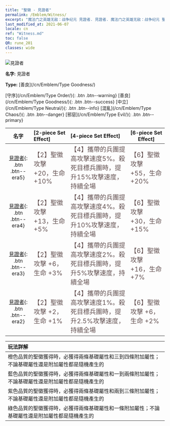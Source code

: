 ```yaml
---
title: "聖徽 - 見證者"
permalink: /Emblem/Witness/
excerpt: "魔法门之英雄无敌：战争纪元 見證者. 見證者. 魔法门之英雄无敌：战争纪元 聖徽 見證者. 魔法门之英雄无敌：战争纪元 善良 見證者"
last_modified_at: 2021-06-07
locale: cn
ref: "Witness.md"
toc: false
QR: rune_201
classes: wide
---
```


  ![見證者](/images/r/rune_icon_201.png)

 **名字:** 見證者

 **Type:** [善良](/cn/Emblem/Type Goodness/)

  [守序](/cn/Emblem/Type Order/){: .btn .btn--warning}   [善良](/cn/Emblem/Type Goodness/){: .btn .btn--success}   [中立](/cn/Emblem/Type Neutral/){: .btn .btn--info}   [混亂](/cn/Emblem/Type Chaos/){: .btn .btn--danger}   [邪惡](/cn/Emblem/Type Evil/){: .btn .btn--primary} 

  |  名字    | [2-piece Set Effect] | [4-piece Set Effect] | [6-piece Set Effect]  | 
  |:-----------------------:|:-------------------|:-----------------|----------------| 
  | [見證者](/cn/Emblem/Witness/){: .btn .btn--era5} | <span style="color: #645252;font-size:20px">【2】聖徽攻擊 +20，生命 +10%</span> | <span style="color: #645252;font-size:20px">【4】攜帶的兵團提高攻擊速度5%。殺死目標兵團時，提升15%攻擊速度，持續全場</span> | <span style="color: #645252;font-size:20px">【6】聖徽攻擊 +55，生命 +20%</span> | 
  | [見證者](/cn/Emblem/Witness/){: .btn .btn--era4} | <span style="color: #645252;font-size:20px">【2】聖徽攻擊 +13，生命 +5%</span> | <span style="color: #645252;font-size:20px">【4】攜帶的兵團提高攻擊速度4%。殺死目標兵團時，提升10%攻擊速度，持續全場</span> | <span style="color: #645252;font-size:20px">【6】聖徽攻擊 +30，生命 +15%</span> | 
  | [見證者](/cn/Emblem/Witness/){: .btn .btn--era3} | <span style="color: #645252;font-size:20px">【2】聖徽攻擊 +6，生命 +3%</span> | <span style="color: #645252;font-size:20px">【4】攜帶的兵團提高攻擊速度2%。殺死目標兵團時，提升5%攻擊速度，持續全場</span> | <span style="color: #645252;font-size:20px">【6】聖徽攻擊 +16，生命 +7%</span> | 
  | [見證者](/cn/Emblem/Witness/){: .btn .btn--era2} | <span style="color: #645252;font-size:20px">【2】聖徽攻擊 +2，生命 +1%</span> | <span style="color: #645252;font-size:20px">【4】攜帶的兵團提高攻擊速度1%。殺死目標兵團時，提升2.5%攻擊速度，持續全場</span> | <span style="color: #645252;font-size:20px">【6】聖徽攻擊 +6，生命 +2%</span> | 

  |         玩法詳解            | 
  |:-------------------------------|
  | 橙色品質的聖徽獲得時，必獲得兩條基礎屬性和三到四條附加屬性；不論基礎屬性還是附加屬性都是隨機產生的 |
  | 藍色品質的聖徽獲得時，必獲得兩條基礎屬性和一到兩條附加屬性；不論基礎屬性還是附加屬性都是隨機產生的 |
  | 紫色品質的聖徽獲得時，必獲得兩條基礎屬性和兩到三條附加屬性；不論基礎屬性還是附加屬性都是隨機產生的 |
  | 綠色品質的聖徽獲得時，必獲得兩條基礎屬性和一條附加屬性；不論基礎屬性還是附加屬性都是隨機產生的 |
